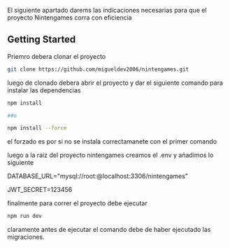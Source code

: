 El siguiente apartado darems las indicaciones  necesarias para que el proyecto Nintengames corra con eficiencia

## Getting Started

Priemro debera clonar el proyecto


```bash
git clone https://github.com/migueldev2006/nintengames.git
```

luego de clonado debera abrir el  proyecto y dar el siguiente comando para instalar las dependencias

```bash
npm install

##o

npm install --force
```
el forzado es por si no se instala correctamanete con el primer comando


luego a la raiz del proyecto nintengames creamos el .env y añadimos lo siguiente

DATABASE_URL="mysql://root:@localhost:3306/nintengames"

JWT_SECRET=123456


finalmente para correr el proyecto debe ejecutar 
```bash
npm run dev
```

claramente antes de ejecutar el comando debe de haber ejecutado las migraciones.

